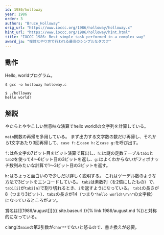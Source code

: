 ```yaml
---
id: 1986/holloway
year: 1986
order: 3
authors: "Bruce_Holloway"
orig_url: "https://www.ioccc.org/1986/holloway/holloway.c"
hint_url: "https://www.ioccc.org/1986/holloway/hint.html"
title: "IOCCC 1986: Best simple task performed in a complex way"
award_ja: "複雑なやり方で行われる最高のシンプルなタスク"
---
```


## 動作

Hello, worldプログラム。

```
$ gcc -o holloway holloway.c

$ ./holloway
hello world!
```

## 解説

やたらとややこしい無意味な演算でhello world!の文字列を計算している。

`main`関数の再帰を多用している。
まず出力する文字数の数だけ再帰し、それから1文字あたり3回再帰して、`case f:`と`case h:`と`case g:`を呼び出す。

`f:`は各文字の7ビット目をビット演算で算出し、`h:`は謎の定数テーブル`tab1`と`tab2`を使って4～6ビット目の3ビットを返し、`g:`はよくわからないがフィボナッチ数列みたいな計算で1～3ビット目の3ビットを返す。

`h:`はちょっと面白いので少しだけ詳しく説明する。
これはゲーデル数のような方法で3ビットをエンコードしている。
`tab2`は素数列（を2倍にしたもの）で、`tab1[i]`が`tab2[n]`で割り切れるとき、`i`を返すようになっている。
`tab1`の長さが8（つまり3ビット）、`tab2`の長さが14（つまり`"hello world!\r\n"`の文字数）になっているところがミソ。

賞名は[[[1986/august]]]({{ site.baseurl }}{% link 1986/august.md %})と対称的になっている。

clangは`main`の第2引数が`char**`でないと怒るので、書き換えが必要。
